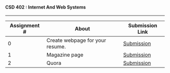 #### CSD 402 : Internet And Web Systems
---
| Assignment # | About                           | Submission Link                                                            |
|--------------|---------------------------------|----------------------------------------------------------------------------|
| 0            | Create webpage for your resume. | [Submission]( https://rahulthapar15.github.io/CSD402/Assignment0/)         |
| 1            | Magazine page                   | [Submission]( https://rahulthapar15.github.io/CSD402/Assignment1:Magazine/)|
| 2            | Quora                           | [Submission]( https://rahulthapar15.github.io/CSD402/Quora/main2.html)     |